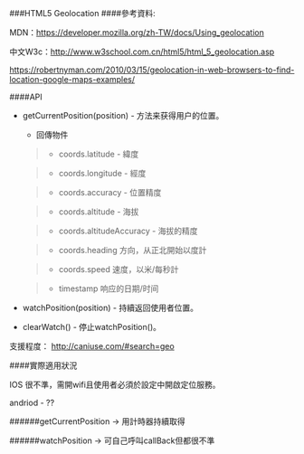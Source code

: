 ###HTML5 Geolocation
####參考資料:

MDN：https://developer.mozilla.org/zh-TW/docs/Using_geolocation

中文W3c：http://www.w3school.com.cn/html5/html_5_geolocation.asp

https://robertnyman.com/2010/03/15/geolocation-in-web-browsers-to-find-location-google-maps-examples/

####API
+ getCurrentPosition(position) - 方法来获得用户的位置。
	+ 回傳物件
	
	> + coords.latitude - 緯度

	> + coords.longitude - 經度
	
	> + coords.accuracy - 位置精度
	
	> + coords.altitude - 海拔
	
	> + coords.altitudeAccuracy - 海拔的精度
	
	> + coords.heading	方向，从正北開始以度計
	
	> + coords.speed	速度，以米/每秒計
	
	> + timestamp	响应的日期/时间
	

+ watchPosition(position) - 持續返回使用者位置。
+ clearWatch() - 停止watchPosition()。

支援程度：
http://caniuse.com/#search=geo

####實際適用狀況

IOS 很不準，需開wifi且使用者必須於設定中開啟定位服務。

andriod - ??

######getCurrentPosition -> 用計時器持續取得

######watchPosition -> 可自己呼叫callBack但都很不準

